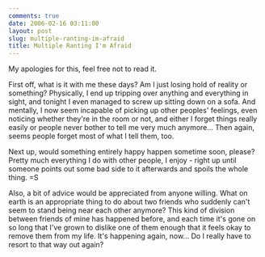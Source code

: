 ```yaml
---
comments: true
date: 2006-02-16 03:11:00
layout: post
slug: multiple-ranting-im-afraid
title: Multiple Ranting I'm Afraid
---
```


My apologies for this, feel free not to read it.  

First off, what is it with me these days?  Am I just losing hold of reality or something?  Physically, I end up tripping over anything and everything in sight, and tonight I even managed to screw up sitting down on a sofa.  And mentally, I now seem incapable of picking up other peoples' feelings, even noticing whether they're in the room or not, and either I forget things really easily or people never bother to tell me very much anymore...  Then again, seems people forget most of what I tell them, too.  

Next up, would something entirely happy happen sometime soon, please?  Pretty much everything I do with other people, I enjoy - right up until someone points out some bad side to it afterwards and spoils the whole thing. =S  

Also, a bit of advice would be appreciated from anyone willing.  What on earth is an appropriate thing to do about two friends who suddenly can't seem to stand being near each other anymore?  This kind of division between friends of mine has happened before, and each time it's gone on so long that I've grown to dislike one of them enough that it feels okay to remove them from my life.  It's happening again, now...  Do I really have to resort to that way out again?
